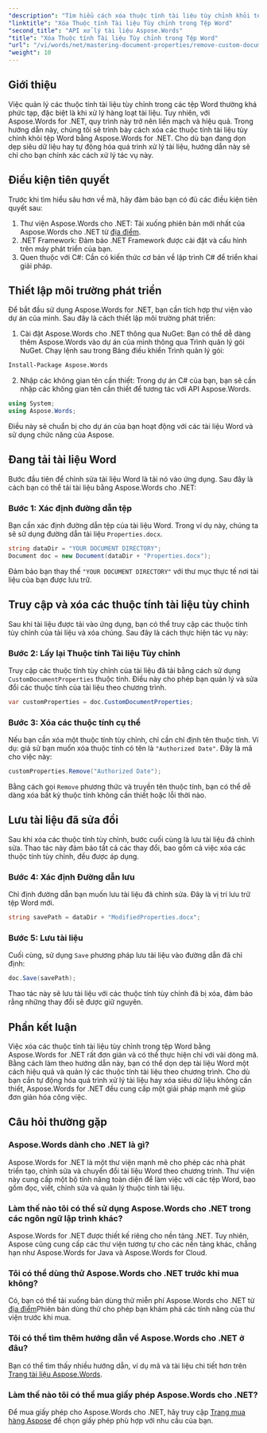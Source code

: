 ```yaml
---
"description": "Tìm hiểu cách xóa thuộc tính tài liệu tùy chỉnh khỏi tệp Word bằng Aspose.Words cho .NET. Hướng dẫn chi tiết này cung cấp hướng dẫn từng bước để dọn dẹp siêu dữ liệu tài liệu một cách hiệu quả, giúp tiết kiệm thời gian quản lý và tự động hóa tài liệu."
"linktitle": "Xóa Thuộc tính Tài liệu Tùy chỉnh trong Tệp Word"
"second_title": "API xử lý tài liệu Aspose.Words"
"title": "Xóa Thuộc tính Tài liệu Tùy chỉnh trong Tệp Word"
"url": "/vi/words/net/mastering-document-properties/remove-custom-document-properties-in-word-files/"
"weight": 10
---
```


## Giới thiệu

Việc quản lý các thuộc tính tài liệu tùy chỉnh trong các tệp Word thường khá phức tạp, đặc biệt là khi xử lý hàng loạt tài liệu. Tuy nhiên, với Aspose.Words for .NET, quy trình này trở nên liền mạch và hiệu quả. Trong hướng dẫn này, chúng tôi sẽ trình bày cách xóa các thuộc tính tài liệu tùy chỉnh khỏi tệp Word bằng Aspose.Words for .NET. Cho dù bạn đang dọn dẹp siêu dữ liệu hay tự động hóa quá trình xử lý tài liệu, hướng dẫn này sẽ chỉ cho bạn chính xác cách xử lý tác vụ này.

## Điều kiện tiên quyết

Trước khi tìm hiểu sâu hơn về mã, hãy đảm bảo bạn có đủ các điều kiện tiên quyết sau:

1. Thư viện Aspose.Words cho .NET: Tải xuống phiên bản mới nhất của Aspose.Words cho .NET từ [địa điểm](https://releases.aspose.com/words/net/).
2. .NET Framework: Đảm bảo .NET Framework được cài đặt và cấu hình trên máy phát triển của bạn.
3. Quen thuộc với C#: Cần có kiến thức cơ bản về lập trình C# để triển khai giải pháp.

## Thiết lập môi trường phát triển

Để bắt đầu sử dụng Aspose.Words for .NET, bạn cần tích hợp thư viện vào dự án của mình. Sau đây là cách thiết lập môi trường phát triển:

1. Cài đặt Aspose.Words cho .NET thông qua NuGet:
   Bạn có thể dễ dàng thêm Aspose.Words vào dự án của mình thông qua Trình quản lý gói NuGet. Chạy lệnh sau trong Bảng điều khiển Trình quản lý gói:

```bash
Install-Package Aspose.Words
```

2. Nhập các không gian tên cần thiết:
   Trong dự án C# của bạn, bạn sẽ cần nhập các không gian tên cần thiết để tương tác với API Aspose.Words.
   
```csharp
using System;
using Aspose.Words;
```

Điều này sẽ chuẩn bị cho dự án của bạn hoạt động với các tài liệu Word và sử dụng chức năng của Aspose.

## Đang tải tài liệu Word

Bước đầu tiên để chỉnh sửa tài liệu Word là tải nó vào ứng dụng. Sau đây là cách bạn có thể tải tài liệu bằng Aspose.Words cho .NET:

### Bước 1: Xác định đường dẫn tệp

Bạn cần xác định đường dẫn tệp của tài liệu Word. Trong ví dụ này, chúng ta sẽ sử dụng đường dẫn tài liệu `Properties.docx`.

```csharp
string dataDir = "YOUR DOCUMENT DIRECTORY";
Document doc = new Document(dataDir + "Properties.docx");
```

Đảm bảo bạn thay thế `"YOUR DOCUMENT DIRECTORY"` với thư mục thực tế nơi tài liệu của bạn được lưu trữ.

## Truy cập và xóa các thuộc tính tài liệu tùy chỉnh

Sau khi tài liệu được tải vào ứng dụng, bạn có thể truy cập các thuộc tính tùy chỉnh của tài liệu và xóa chúng. Sau đây là cách thực hiện tác vụ này:

### Bước 2: Lấy lại Thuộc tính Tài liệu Tùy chỉnh

Truy cập các thuộc tính tùy chỉnh của tài liệu đã tải bằng cách sử dụng `CustomDocumentProperties` thuộc tính. Điều này cho phép bạn quản lý và sửa đổi các thuộc tính của tài liệu theo chương trình.

```csharp
var customProperties = doc.CustomDocumentProperties;
```

### Bước 3: Xóa các thuộc tính cụ thể

Nếu bạn cần xóa một thuộc tính tùy chỉnh, chỉ cần chỉ định tên thuộc tính. Ví dụ: giả sử bạn muốn xóa thuộc tính có tên là `"Authorized Date"`. Đây là mã cho việc này:

```csharp
customProperties.Remove("Authorized Date");
```

Bằng cách gọi `Remove` phương thức và truyền tên thuộc tính, bạn có thể dễ dàng xóa bất kỳ thuộc tính không cần thiết hoặc lỗi thời nào.

## Lưu tài liệu đã sửa đổi

Sau khi xóa các thuộc tính tùy chỉnh, bước cuối cùng là lưu tài liệu đã chỉnh sửa. Thao tác này đảm bảo tất cả các thay đổi, bao gồm cả việc xóa các thuộc tính tùy chỉnh, đều được áp dụng.

### Bước 4: Xác định Đường dẫn lưu

Chỉ định đường dẫn bạn muốn lưu tài liệu đã chỉnh sửa. Đây là vị trí lưu trữ tệp Word mới.

```csharp
string savePath = dataDir + "ModifiedProperties.docx";
```

### Bước 5: Lưu tài liệu

Cuối cùng, sử dụng `Save` phương pháp lưu tài liệu vào đường dẫn đã chỉ định:

```csharp
doc.Save(savePath);
```

Thao tác này sẽ lưu tài liệu với các thuộc tính tùy chỉnh đã bị xóa, đảm bảo rằng những thay đổi sẽ được giữ nguyên.

## Phần kết luận

Việc xóa các thuộc tính tài liệu tùy chỉnh trong tệp Word bằng Aspose.Words for .NET rất đơn giản và có thể thực hiện chỉ với vài dòng mã. Bằng cách làm theo hướng dẫn này, bạn có thể dọn dẹp tài liệu Word một cách hiệu quả và quản lý các thuộc tính tài liệu theo chương trình. Cho dù bạn cần tự động hóa quá trình xử lý tài liệu hay xóa siêu dữ liệu không cần thiết, Aspose.Words for .NET đều cung cấp một giải pháp mạnh mẽ giúp đơn giản hóa công việc.

## Câu hỏi thường gặp

### Aspose.Words dành cho .NET là gì?

Aspose.Words for .NET là một thư viện mạnh mẽ cho phép các nhà phát triển tạo, chỉnh sửa và chuyển đổi tài liệu Word theo chương trình. Thư viện này cung cấp một bộ tính năng toàn diện để làm việc với các tệp Word, bao gồm đọc, viết, chỉnh sửa và quản lý thuộc tính tài liệu.

### Làm thế nào tôi có thể sử dụng Aspose.Words cho .NET trong các ngôn ngữ lập trình khác?

Aspose.Words for .NET được thiết kế riêng cho nền tảng .NET. Tuy nhiên, Aspose cũng cung cấp các thư viện tương tự cho các nền tảng khác, chẳng hạn như Aspose.Words for Java và Aspose.Words for Cloud.

### Tôi có thể dùng thử Aspose.Words cho .NET trước khi mua không?

Có, bạn có thể tải xuống bản dùng thử miễn phí Aspose.Words cho .NET từ [địa điểm](https://releases.aspose.com/)Phiên bản dùng thử cho phép bạn khám phá các tính năng của thư viện trước khi mua.

### Tôi có thể tìm thêm hướng dẫn về Aspose.Words cho .NET ở đâu?

Bạn có thể tìm thấy nhiều hướng dẫn, ví dụ mã và tài liệu chi tiết hơn trên [Trang tài liệu Aspose.Words](https://reference.aspose.com/words/net/).

### Làm thế nào tôi có thể mua giấy phép Aspose.Words cho .NET?

Để mua giấy phép cho Aspose.Words cho .NET, hãy truy cập [Trang mua hàng Aspose](https://purchase.aspose.com/buy) để chọn giấy phép phù hợp với nhu cầu của bạn.